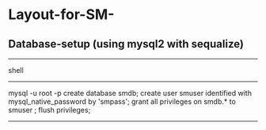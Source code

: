 # Layout-for-SM-

## Database-setup (using mysql2 with sequalize)

**********
shell
********

mysql -u root -p
create database smdb;
create user smuser identified with mysql_native_password by 'smpass';
grant all privileges on smdb.* to smuser ; 
flush privileges;
 
*******
